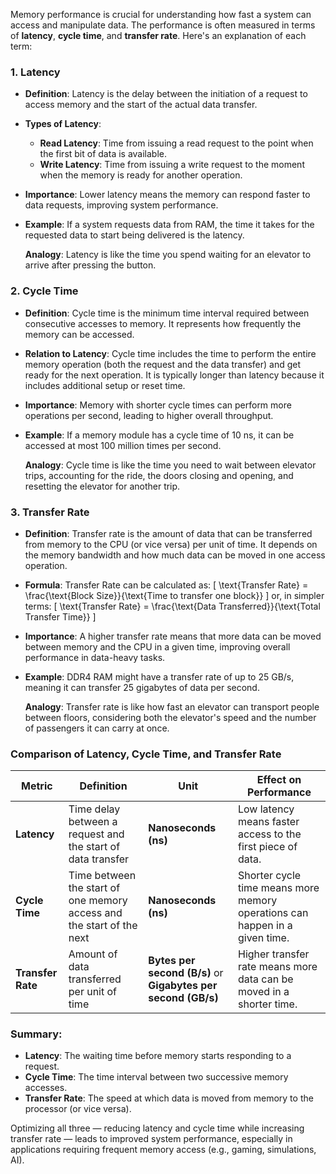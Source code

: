 Memory performance is crucial for understanding how fast a system can access and manipulate data. The performance is often measured in terms of **latency**, **cycle time**, and **transfer rate**. Here's an explanation of each term:

### 1. **Latency**
- **Definition**: Latency is the delay between the initiation of a request to access memory and the start of the actual data transfer.
- **Types of Latency**:
  - **Read Latency**: Time from issuing a read request to the point when the first bit of data is available.
  - **Write Latency**: Time from issuing a write request to the moment when the memory is ready for another operation.
- **Importance**: Lower latency means the memory can respond faster to data requests, improving system performance.
- **Example**: If a system requests data from RAM, the time it takes for the requested data to start being delivered is the latency.

   **Analogy**: Latency is like the time you spend waiting for an elevator to arrive after pressing the button.

### 2. **Cycle Time**
- **Definition**: Cycle time is the minimum time interval required between consecutive accesses to memory. It represents how frequently the memory can be accessed.
- **Relation to Latency**: Cycle time includes the time to perform the entire memory operation (both the request and the data transfer) and get ready for the next operation. It is typically longer than latency because it includes additional setup or reset time.
- **Importance**: Memory with shorter cycle times can perform more operations per second, leading to higher overall throughput.
- **Example**: If a memory module has a cycle time of 10 ns, it can be accessed at most 100 million times per second.

   **Analogy**: Cycle time is like the time you need to wait between elevator trips, accounting for the ride, the doors closing and opening, and resetting the elevator for another trip.

### 3. **Transfer Rate**
- **Definition**: Transfer rate is the amount of data that can be transferred from memory to the CPU (or vice versa) per unit of time. It depends on the memory bandwidth and how much data can be moved in one access operation.
- **Formula**: Transfer Rate can be calculated as:
  \[
  \text{Transfer Rate} = \frac{\text{Block Size}}{\text{Time to transfer one block}}
  \]
  or, in simpler terms:
  \[
  \text{Transfer Rate} = \frac{\text{Data Transferred}}{\text{Total Transfer Time}}
  \]
- **Importance**: A higher transfer rate means that more data can be moved between memory and the CPU in a given time, improving overall performance in data-heavy tasks.
- **Example**: DDR4 RAM might have a transfer rate of up to 25 GB/s, meaning it can transfer 25 gigabytes of data per second.

   **Analogy**: Transfer rate is like how fast an elevator can transport people between floors, considering both the elevator's speed and the number of passengers it can carry at once.

### **Comparison of Latency, Cycle Time, and Transfer Rate**

| **Metric**        | **Definition**                                       | **Unit**                   | **Effect on Performance**                 |
|-------------------|------------------------------------------------------|----------------------------|-------------------------------------------|
| **Latency**        | Time delay between a request and the start of data transfer | **Nanoseconds (ns)**        | Low latency means faster access to the first piece of data. |
| **Cycle Time**     | Time between the start of one memory access and the start of the next | **Nanoseconds (ns)**        | Shorter cycle time means more memory operations can happen in a given time. |
| **Transfer Rate**  | Amount of data transferred per unit of time          | **Bytes per second (B/s)** or **Gigabytes per second (GB/s)** | Higher transfer rate means more data can be moved in a shorter time. |

### **Summary**:
- **Latency**: The waiting time before memory starts responding to a request.
- **Cycle Time**: The time interval between two successive memory accesses.
- **Transfer Rate**: The speed at which data is moved from memory to the processor (or vice versa).

Optimizing all three — reducing latency and cycle time while increasing transfer rate — leads to improved system performance, especially in applications requiring frequent memory access (e.g., gaming, simulations, AI).
